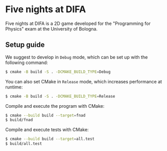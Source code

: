 # Five nights at DIFA
Five nights at DIFA is a 2D game developed for the "Programming for Physics" exam at the University of Bologna.

## Setup guide
We suggest to develop in `Debug` mode, which can be set up with the following command:

```bash
$ cmake -B build -S . -DCMAKE_BUILD_TYPE=Debug
```

You can also set CMake in `Release` mode, which increases performance at runtime:

```bash
$ cmake -B build -S . -DCMAKE_BUILD_TYPE=Release
```

Compile and execute the program with CMake:

```bash
$ cmake --build build --target=fnad
$ build/fnad
```

Compile and execute tests with CMake:

```bash
$ cmake --build build --target=all.test
$ build/all.test
```
